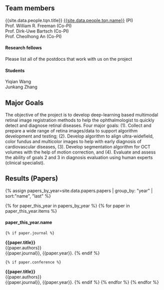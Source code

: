 <!-- ---
title: Multimodal Retina Image Alignment and Applications
--- -->

<!-- # Multimodal Retina Image Alignment and Applications -->

<!-- <table>
   <tr>
     <td><a href=".#people">People</a></td>
     <td><a href=".#goals">Goals</a></td>
     <td><a href=".#results">Results</a></td>
   </tr>
 </table>
 <hr> -->

## Team members <a name="people"></a>
{{site.data.people.tqn.title}} [{{site.data.people.tqn.name}}]({{site.data.people.tqn.homepage}}) (PI) <br>
Prof. William R. Freeman (Co-PI) <br>
Prof. Dirk-Uwe Bartsch (Co-PI) <br>
Prof. Cheolhong An (Co-PI)

#### Research fellows
Please list all of the postdocs that work with us on the project

#### Students
Yiqian Wang <br>
Junkang Zhang <br>

## Major Goals <a name="goals"></a>
The objective of the project is to develop deep-learning based multimodal retinal image registration methods to help the ophthalmologist to quickly detect and diagnose retinal diseases.  Four major goals: (1). Collect and prepare a wide range of retina images/data to support algorithm development and testing; (2). Develop algorithm to align ultra-widefield, color fundus and multicolor images to help with early diagnosis of cardiovascular diseases, (3).  Develop segmentation algorithm for OCT volumes with the help of motion correction, and (4).  Evaluate and assess the ability of goals 2 and 3 in diagnosis evaluation using human experts (clinical specialist). <br>

## Results (Papers) <a name="results"></a>
{% assign papers_by_year=site.data.papers.papers | group_by: "year" | sort:"name", "last" %}
<!-- {% assign papers=site.data.papers.papers | sort:"year", "last" | group_by: "year" %} -->
{% for paper_this_year in papers_by_year %}
  {% for paper in paper_this_year.items %}
#### paper_this_year.name
    {% if paper.journal %}
**{{paper.title}}** <br>
{{paper.authors}} <br>
{{paper.journal}}, {{paper.year}}.
    {% endif %}

    {% if paper.conference %}
**{{paper.title}}** <br>
{{paper.authors}} <br>
{{paper.journal}}, {{paper.year}}.
    {% endif %}
  {% endfor %}
{% endfor %}
